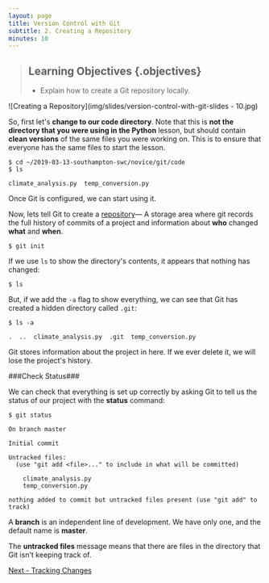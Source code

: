 ```yaml
---
layout: page
title: Version Control with Git
subtitle: 2. Creating a Repository
minutes: 10
---
```

> ## Learning Objectives {.objectives}
> 
> *   Explain how to create a Git repository locally.

![Creating a Repository](img/slides/version-control-with-git-slides - 10.jpg)

So, first let's **change to our code directory**.  Note that this is **not the directory that you were using in the Python** lesson, but should contain **clean versions** of the same files you were working on.  This is to ensure that everyone has the same files to start the lesson.

~~~ {.bash}
$ cd ~/2019-03-13-southampton-swc/novice/git/code
$ ls
~~~

~~~ {.output}
climate_analysis.py  temp_conversion.py
~~~~

Once Git is configured,
we can start using it.

Now, lets tell Git to create a [repository](reference.html#repository)&mdash; A storage area where git records the full history of commits of a project and information about **who** changed **what** and **when**.

~~~ {.bash}
$ git init
~~~

If we use `ls` to show the directory's contents,
it appears that nothing has changed:

~~~ {.bash}
$ ls
~~~



But, if we add the `-a` flag to show everything,
we can see that Git has created a hidden directory called `.git`:

~~~ {.bash}
$ ls -a
~~~
~~~ {.output}
.  ..  climate_analysis.py  .git  temp_conversion.py
~~~

Git stores information about the project in here.
If we ever delete it,
we will lose the project's history.

###Check Status###

We can check that everything is set up correctly
by asking Git to tell us the status of our project with the **status** command:

~~~ {.bash}
$ git status
~~~
~~~ {.output}
On branch master

Initial commit

Untracked files:
  (use "git add <file>..." to include in what will be committed)

	climate_analysis.py
	temp_conversion.py

nothing added to commit but untracked files present (use "git add" to track)
~~~

A **branch** is an independent line of development.  We have only one, and the default name is **master**.

The **untracked files** message means that there are files in the directory
that Git isn't keeping track of.

[Next - Tracking Changes](03-changes.html)
